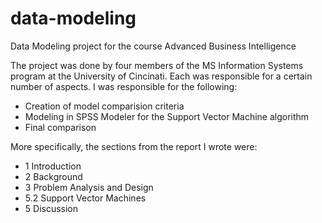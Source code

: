# data-modeling
Data Modeling project for the course Advanced Business Intelligence 

The project was done by four members of the MS Information Systems program at the University of Cincinati. Each was responsible for a certain number of aspects. I was responsible for the following:
* Creation of model comparision criteria 
* Modeling in SPSS Modeler for the Support Vector Machine algorithm
* Final comparison

More specifically, the sections from the report I wrote were:

* 1 Introduction
* 2 Background
* 3 Problem Analysis and Design
* 5.2 Support Vector Machines
* 5 Discussion